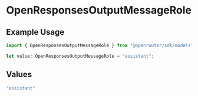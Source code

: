 # OpenResponsesOutputMessageRole

## Example Usage

```typescript
import { OpenResponsesOutputMessageRole } from "@openrouter/sdk/models";

let value: OpenResponsesOutputMessageRole = "assistant";
```

## Values

```typescript
"assistant"
```